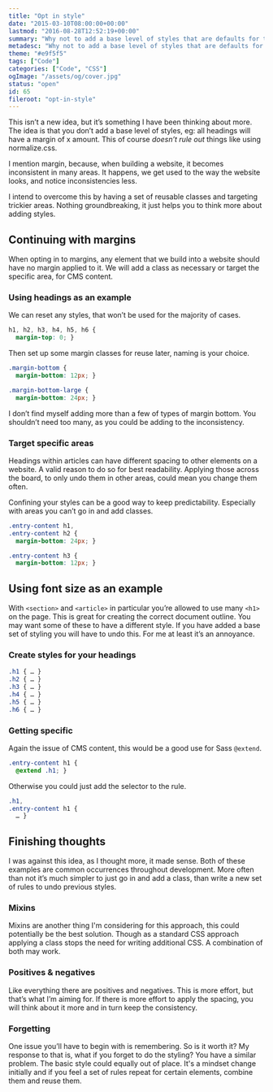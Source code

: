 ```yaml
---
title: "Opt in style"
date: "2015-03-10T08:00:00+00:00"
lastmod: "2016-08-28T12:52:19+00:00"
summary: "Why not to add a base level of styles that are defaults for the majority of elements."
metadesc: "Why not to add a base level of styles that are defaults for the majority of elements."
theme: "#e9f5f5"
tags: ["Code"]
categories: ["Code", "CSS"]
ogImage: "/assets/og/cover.jpg"
status: "open"
id: 65
fileroot: "opt-in-style"
---
```


This isn’t a new idea, but it’s something I have been thinking about more. The idea is that you don’t add a base level of styles, eg: all headings will have a margin of x amount. This of course *doesn’t rule out* things like using normalize.css.

I mention margin, because, when building a website, it becomes inconsistent in many areas. It happens, we get used to the way the website looks, and notice inconsistencies less.

I intend to overcome this by having a set of reusable classes and targeting trickier areas. Nothing groundbreaking, it just helps you to think more about adding styles.

## Continuing with margins
When opting in to margins, any element that we build into a website should have no margin applied to it. We will add a class as necessary or target the specific area, for CMS content.

### Using headings as an example
We can reset any styles, that won’t be used for the majority of cases.

```css
h1, h2, h3, h4, h5, h6 {
  margin-top: 0; }
```

Then set up some margin classes for reuse later, naming is your choice.

```css
.margin-bottom {
  margin-bottom: 12px; }

.margin-bottom-large {
  margin-bottom: 24px; }
```

I don’t find myself adding more than a few of types of margin bottom. You shouldn’t need too many, as you could be adding to the inconsistency.

### Target specific areas
Headings within articles can have different spacing to other elements on a website. A valid reason to do so for best readability. Applying those across the board, to only undo them in other areas, could mean you change them often.

Confining your styles can be a good way to keep predictability. Especially with areas you can’t go in and add classes.

```css
.entry-content h1,
.entry-content h2 {
  margin-bottom: 24px; }

.entry-content h3 {
  margin-bottom: 12px; }
```

## Using font size as an example
With `<section>` and `<article>` in particular you’re allowed to use many `<h1>` on the page. This is great for creating the correct document outline. You may want some of these to have a different style. If you have added a base set of styling you will have to undo this. For me at least it’s an annoyance.

### Create styles for your headings

```css
.h1 { … }
.h2 { … }
.h3 { … }
.h4 { … }
.h5 { … }
.h6 { … }
```

### Getting specific
Again the issue of CMS content, this would be a good use for Sass `@extend`.

```scss
.entry-content h1 {
  @extend .h1; }
```

Otherwise you could just add the selector to the rule.

```scss
.h1,
.entry-content h1 {
  … }
```
## Finishing thoughts
I was against this idea, as I thought more, it made sense. Both of these examples are common occurrences throughout development. More often than not it’s much simpler to just go in and add a class, than write a new set of rules to undo previous styles.

### Mixins
Mixins are another thing I'm considering for this approach, this could potentially be the best solution. Though as a standard CSS approach applying a class stops the need for writing additional CSS. A combination of both may work.

### Positives & negatives
Like everything there are positives and negatives. This is more effort, but that’s what I’m aiming for. If there is more effort to apply the spacing, you will think about it more and in turn keep the consistency.

### Forgetting
One issue you’ll have to begin with is remembering. So is it worth it? My response to that is, what if you forget to do the styling? You have a similar problem. The basic style could equally out of place. It's a mindset change initially and if you feel a set of rules repeat for certain elements, combine them and reuse them.
